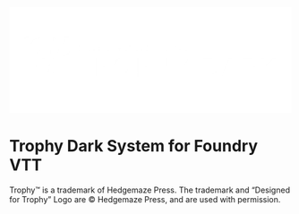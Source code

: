 ![logo](assets/Designed-for-Trophy-Dark-White1.webp)
# Trophy Dark System for Foundry VTT

Trophy™ is a trademark of Hedgemaze Press. The trademark and “Designed for Trophy” Logo are © Hedgemaze Press, and are used with permission.